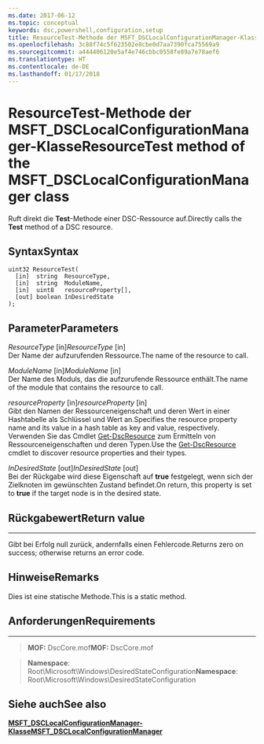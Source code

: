```yaml
---
ms.date: 2017-06-12
ms.topic: conceptual
keywords: dsc,powershell,configuration,setup
title: ResourceTest-Methode der MSFT_DSCLocalConfigurationManager-Klasse
ms.openlocfilehash: 3c88f74c5f623502e8cbe0d7aa7390fca75569a9
ms.sourcegitcommit: a444406120e5af4e746cbbc0558fe89a7e78aef6
ms.translationtype: HT
ms.contentlocale: de-DE
ms.lasthandoff: 01/17/2018
---
```

# <a name="resourcetest-method-of-the-msftdsclocalconfigurationmanager-class"></a><span data-ttu-id="f7f5e-103">ResourceTest-Methode der MSFT_DSCLocalConfigurationManager-Klasse</span><span class="sxs-lookup"><span data-stu-id="f7f5e-103">ResourceTest method of the MSFT_DSCLocalConfigurationManager class</span></span>

<span data-ttu-id="f7f5e-104">Ruft direkt die **Test**-Methode einer DSC-Ressource auf.</span><span class="sxs-lookup"><span data-stu-id="f7f5e-104">Directly calls the **Test** method of a DSC resource.</span></span>

<a name="syntax"></a><span data-ttu-id="f7f5e-105">Syntax</span><span class="sxs-lookup"><span data-stu-id="f7f5e-105">Syntax</span></span>
------

```mof
uint32 ResourceTest(
  [in]  string  ResourceType,
  [in]  string  ModuleName,
  [in]  uint8   resourceProperty[],
  [out] boolean InDesiredState
);
```

<a name="parameters"></a><span data-ttu-id="f7f5e-106">Parameter</span><span class="sxs-lookup"><span data-stu-id="f7f5e-106">Parameters</span></span>
----------

<span data-ttu-id="f7f5e-107">*ResourceType* \[in\]</span><span class="sxs-lookup"><span data-stu-id="f7f5e-107">*ResourceType* \[in\]</span></span>  
<span data-ttu-id="f7f5e-108">Der Name der aufzurufenden Ressource.</span><span class="sxs-lookup"><span data-stu-id="f7f5e-108">The name of the resource to call.</span></span>

<span data-ttu-id="f7f5e-109">*ModuleName* \[in\]</span><span class="sxs-lookup"><span data-stu-id="f7f5e-109">*ModuleName* \[in\]</span></span>  
<span data-ttu-id="f7f5e-110">Der Name des Moduls, das die aufzurufende Ressource enthält.</span><span class="sxs-lookup"><span data-stu-id="f7f5e-110">The name of the module that contains the resource to call.</span></span>

<span data-ttu-id="f7f5e-111">*resourceProperty* \[in\]</span><span class="sxs-lookup"><span data-stu-id="f7f5e-111">*resourceProperty* \[in\]</span></span>  
<span data-ttu-id="f7f5e-112">Gibt den Namen der Ressourceneigenschaft und deren Wert in einer Hashtabelle als Schlüssel und Wert an.</span><span class="sxs-lookup"><span data-stu-id="f7f5e-112">Specifies the resource property name and its value in a hash table as key and value, respectively.</span></span> <span data-ttu-id="f7f5e-113">Verwenden Sie das Cmdlet [Get-DscResource](https://technet.microsoft.com/en-us/library/dn521625.aspx) zum Ermitteln von Ressourceneigenschaften und deren Typen.</span><span class="sxs-lookup"><span data-stu-id="f7f5e-113">Use the [Get-DscResource](https://technet.microsoft.com/en-us/library/dn521625.aspx) cmdlet to discover resource properties and their types.</span></span>

<span data-ttu-id="f7f5e-114">*InDesiredState* \[out\]</span><span class="sxs-lookup"><span data-stu-id="f7f5e-114">*InDesiredState* \[out\]</span></span>  
<span data-ttu-id="f7f5e-115">Bei der Rückgabe wird diese Eigenschaft auf **true** festgelegt, wenn sich der Zielknoten im gewünschten Zustand befindet.</span><span class="sxs-lookup"><span data-stu-id="f7f5e-115">On return, this property is set to **true** if the target node is in the desired state.</span></span>

## <a name="return-value"></a><span data-ttu-id="f7f5e-116">Rückgabewert</span><span class="sxs-lookup"><span data-stu-id="f7f5e-116">Return value</span></span>
------------

<span data-ttu-id="f7f5e-117">Gibt bei Erfolg null zurück, andernfalls einen Fehlercode.</span><span class="sxs-lookup"><span data-stu-id="f7f5e-117">Returns zero on success; otherwise returns an error code.</span></span>

## <a name="remarks"></a><span data-ttu-id="f7f5e-118">Hinweise</span><span class="sxs-lookup"><span data-stu-id="f7f5e-118">Remarks</span></span>

<span data-ttu-id="f7f5e-119">Dies ist eine statische Methode.</span><span class="sxs-lookup"><span data-stu-id="f7f5e-119">This is a static method.</span></span>

## <a name="requirements"></a><span data-ttu-id="f7f5e-120">Anforderungen</span><span class="sxs-lookup"><span data-stu-id="f7f5e-120">Requirements</span></span>
------------
><span data-ttu-id="f7f5e-121">**MOF:** DscCore.mof</span><span class="sxs-lookup"><span data-stu-id="f7f5e-121">**MOF:** DscCore.mof</span></span>

><span data-ttu-id="f7f5e-122">**Namespace**: Root\Microsoft\Windows\DesiredStateConfiguration</span><span class="sxs-lookup"><span data-stu-id="f7f5e-122">**Namespace**: Root\Microsoft\Windows\DesiredStateConfiguration</span></span>


## <a name="see-also"></a><span data-ttu-id="f7f5e-123">Siehe auch</span><span class="sxs-lookup"><span data-stu-id="f7f5e-123">See also</span></span>


[<span data-ttu-id="f7f5e-124">**MSFT_DSCLocalConfigurationManager-Klasse**</span><span class="sxs-lookup"><span data-stu-id="f7f5e-124">**MSFT_DSCLocalConfigurationManager**</span></span>](msft-dsclocalconfigurationmanager.md)


 

 



